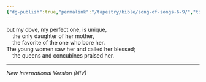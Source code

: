 ```yaml
---
{"dg-publish":true,"permalink":"/tapestry/bible/song-of-songs-6-9/","title":"Song of Songs 6:9","hide":true,"tags":["bible"],"dgHomeLink":true,"dgShowLocalGraph":true,"dgEnableSearch":true}
---
```


but my dove, my perfect one, is unique,  
    the only daughter of her mother,  
    the favorite of the one who bore her.  
The young women saw her and called her blessed;  
    the queens and concubines praised her.

---
*New International Version (NIV)*
